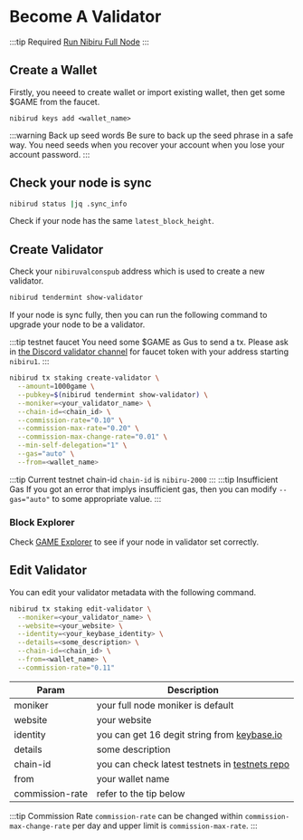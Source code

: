 # Become A Validator

:::tip Required
[Run Nibiru Full Node](../testnets/fullnode.md)
:::

## Create a Wallet
Firstly, you neeed to create wallet or import existing wallet, then get some $GAME from the faucet.

```
nibirud keys add <wallet_name>
```

:::warning Back up seed words
Be sure to back up the seed phrase in a safe way.
You need seeds when you recover your account when you lose your account password.
:::

## Check your node is sync
```sh
nibirud status |jq .sync_info
```
Check if your node has the same `latest_block_height`.


## Create Validator
Check your `nibiruvalconspub` address which is used to create a new validator.

```sh
nibirud tendermint show-validator
```

If your node is sync fully, then you can run the following command to upgrade your node to be a validator.

:::tip testnet faucet
You need some $GAME as Gus to send a tx.
Please ask in [the Discord validator channel](discord.gg/VfvTCP7Rm2) for faucet token with your address starting `nibiru1`.
:::

```sh
nibirud tx staking create-validator \
  --amount=1000game \
  --pubkey=$(nibirud tendermint show-validator) \
  --moniker=<your_validator_name> \
  --chain-id=<chain_id> \
  --commission-rate="0.10" \
  --commission-max-rate="0.20" \
  --commission-max-change-rate="0.01" \
  --min-self-delegation="1" \
  --gas="auto" \
  --from=<wallet_name>
```

:::tip Current testnet chain-id
`chain-id` is `nibiru-2000`
:::
:::tip Insufficient Gas
If you got an error that implys insufficient gas, then you can modify `--gas="auto"` to some appropriate value.
:::


### Block Explorer
Check [GAME Explorer](https://nibiru-2000.game-explorer.io/) to see if your node in validator set correctly.


## Edit Validator
You can edit your validator metadata with the following command.


```sh
nibirud tx staking edit-validator \
  --moniker=<your_validator_name> \
  --website=<your_website> \
  --identity=<your_keybase_identity> \
  --details=<some_description> \
  --chain-id=<chain_id> \
  --from=<wallet_name> \
  --commission-rate="0.11"
```

Param| Description
--------- | ---------
moniker | your full node moniker is default
website | your website
identity | you can get 16 degit string from [keybase.io](https://keybase.io/)
details| some description
chain-id| you can check latest testnets in [testnets repo](https://github.com/cosmos-gaminghub/testnets)
from| your wallet name
commission-rate| refer to the tip below

:::tip Commission Rate
`commission-rate` can be changed within `commission-max-change-rate` per day and upper limit is `commission-max-rate`.
:::
